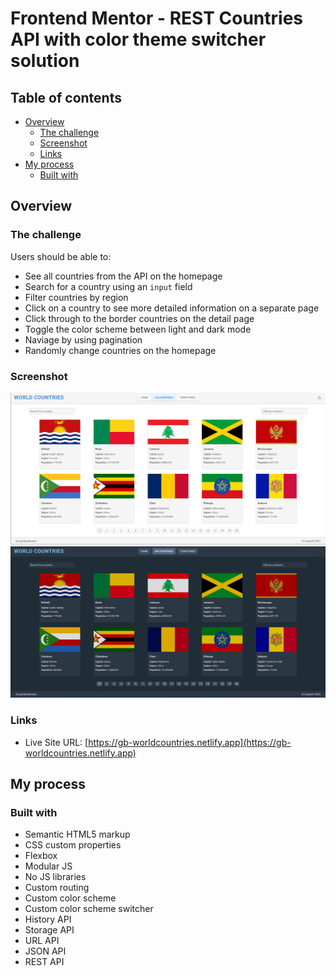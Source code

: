 # Frontend Mentor - REST Countries API with color theme switcher solution

## Table of contents

- [Overview](#overview)
  - [The challenge](#the-challenge)
  - [Screenshot](#screenshot)
  - [Links](#links)
- [My process](#my-process)
  - [Built with](#built-with)

## Overview

### The challenge

Users should be able to:

- See all countries from the API on the homepage
- Search for a country using an `input` field
- Filter countries by region
- Click on a country to see more detailed information on a separate page
- Click through to the border countries on the detail page
- Toggle the color scheme between light and dark mode
- Naviage by using pagination
- Randomly change countries on the homepage

### Screenshot

![light-mode screenshot](./design/mine/1.png)
![dark-mode screenshot](./design/mine/2.png)

### Links

- Live Site URL: [https://gb-worldcountries.netlify.app](https://gb-worldcountries.netlify.app)

## My process

### Built with

- Semantic HTML5 markup
- CSS custom properties
- Flexbox
- Modular JS
- No JS libraries
- Custom routing
- Custom color scheme
- Custom color scheme switcher
- History API
- Storage API
- URL API
- JSON API
- REST API

